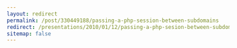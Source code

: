 ```yaml
---
layout: redirect
permalink: /post/330449188/passing-a-php-session-between-subdomains
redirect: /presentations/2010/01/12/passing-a-php-sesion-between-subdomains/
sitemap: false
---
```


